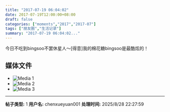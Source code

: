 ```yaml
---
title: "2017-07-19 06:04:02"
date: 2017-07-19T12:00:00+08:00
draft: false
categories: ["moments","2017","2017-07"]
tags: ["朋友圈","生活记录"]
summary: "2017-07-19 06:04:02..."
---
```


今日不吃到bingsoo不罢休星人～[得意]我的棉花糖bingsoo是最酷炫的！

## 媒体文件

- ![Media 1](/Moments/photos/2017-07-19/201707190604020.jpg)
- ![Media 2](/Moments/photos/2017-07-19/201707190604021.jpg)
- ![Media 3](/Moments/photos/2017-07-19/201707190604022.jpg)

---

**帖子类型:** 1
**用户名:** chenxueyuan001
**处理时间:** 2025/8/28 22:27:59